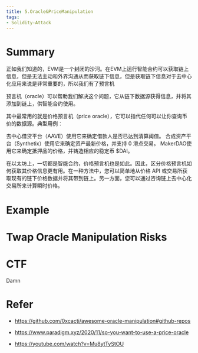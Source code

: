 ```yaml
---
title: 5.Oracle&PriceManipulation
tags:
- Solidity-Attack
---
```

# Summary
正如我们知道的，EVM是一个封闭的沙河。在EVM上运行智能合约可以获取链上信息，但是无法主动和外界沟通从而获取链下信息，但是获取链下信息对于去中心化应用来说是非常重要的，所以我们有了预言机

预言机（oracle）可以帮助我们解决这个问题，它从链下数据源获得信息，并将其添加到链上，供智能合约使用。

其中最常用的就是价格预言机（price oracle），它可以指代任何可以让你查询币价的数据源。典型用例：

去中心借贷平台（AAVE）使用它来确定借款人是否已达到清算阈值。
合成资产平台（Synthetix）使用它来确定资产最新价格，并支持 0 滑点交易。
MakerDAO使用它来确定抵押品的价格，并铸造相应的稳定币 $DAI。

在以太坊上，一切都是智能合约，价格预言机也是如此。因此，区分价格预言机如何获取其价格信息更有用。在一种方法中，您可以简单地从价格 API 或交易所获取现有的链下价格数据并将其带到链上。另一方面，您可以通过咨询链上去中心化交易所来计算瞬时价格。
# Example

# Twap Oracle Manipulation Risks

# CTF
Damn
# Refer
- https://github.com/0xcacti/awesome-oracle-manipulation#github-repos
- https://www.paradigm.xyz/2020/11/so-you-want-to-use-a-price-oracle

- https://youtube.com/watch?v=Mu8ytTyStOU